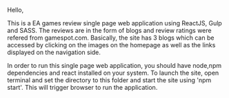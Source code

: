 Hello,

This is a EA games review single page web application using ReactJS, Gulp and SASS. The reviews are in the form of blogs and review ratings were refered from gamespot.com. Basically, the site has 3 blogs which can be accessed by clicking on the images on the homepage as well as the links displayed on the navigation side. 

In order to run this single page web application, you should have node,npm dependencies and react installed on your system. To launch the site, open terminal and set the directory to this folder and start the site using 'npm start'. This will trigger browser to run the application.
